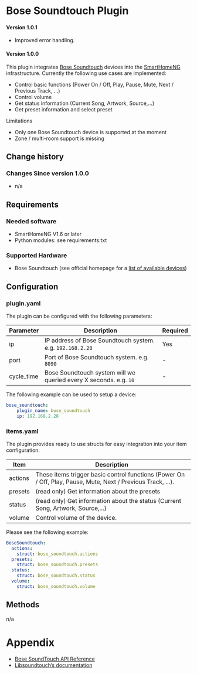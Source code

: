 # Bose Soundtouch Plugin

#### Version 1.0.1

- Improved error handling.

#### Version 1.0.0

This plugin integrates [Bose Soundtouch](https://www.bose.de/de_de/products/speakers/smart_home/soundtouch_family.html) devices into the [SmartHomeNG](https://www.smarthomeng.de/) infrastructure. Currently the following use cases are implemented:

- Control basic functions (Power On / Off, Play, Pause, Mute, Next / Previous Track, ...)
- Control volume
- Get status information (Current Song, Artwork, Source,...)
- Get preset information and select preset


Limitations

- Only one Bose Soundtouch device is supported at the moment
- Zone / multi-room support is missing

## Change history

### Changes Since version 1.0.0

- n/a

## Requirements

### Needed software

* SmartHomeNG V1.6 or later
* Python modules: see requirements.txt

### Supported Hardware

* Bose Soundtouch (see official homepage for a [list of available devices](https://www.bose.de/de_de/products/speakers/smart_home/soundtouch_family.html))

## Configuration

### plugin.yaml
The plugin can be configured with the following parameters:

| Parameter  | Description | Required
| ------------- | ------------- | ------------- |
| ip  | IP address of Bose Soundtouch system. e.g. `192.168.2.28`  | Yes  |
| port  | Port of Bose Soundtouch system. e.g. `8090`  | -  |
| cycle_time  | Bose Soundtouch system will we queried every X seconds. e.g. `10`  | - |

The following example can be used to setup a device:

```yaml
bose_soundtouch:
    plugin_name: bose_soundtouch
    ip: 192.168.2.28
```

### items.yaml

The plugin provides ready to use structs for easy integration into your item configuration.

| Item  | Description |
| ------------- | ------------- |
| actions  | These items trigger basic control functions (Power On / Off, Play, Pause, Mute, Next / Previous Track, ...).  |
| presets  | (read only) Get information about the presets  |
| status  | (read only) Get information about the status (Current Song, Artwork, Source,...)   |
| volume  | Control volume of the device.   |

Please see the following example:

```yaml
BoseSoundtouch:
  actions:
    struct: bose_soundtouch.actions
  presets:
    struct: bose_soundtouch.presets
  status:
    struct: bose_soundtouch.status
  volume:
    struct: bose_soundtouch.volume
```

## Methods
n/a

# Appendix
- [Bose SoundTouch API Reference](https://developer.bose.com/guides/bose-soundtouch-api/bose-soundtouch-api-reference)
- [Libsoundtouch’s documentation](https://libsoundtouch.readthedocs.io/en/latest/)


